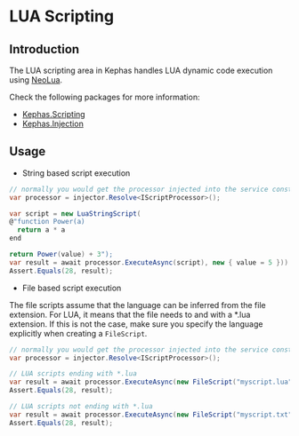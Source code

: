 ﻿# LUA Scripting

## Introduction

The LUA scripting area in Kephas handles LUA dynamic code execution using [NeoLua](https://www.nuget.org/packages/NeoLua).

Check the following packages for more information:
* [Kephas.Scripting](https://www.nuget.org/packages/Kephas.Scripting)
* [Kephas.Injection](https://www.nuget.org/packages/Kephas.Injection)

## Usage

* String based script execution

```C#
// normally you would get the processor injected into the service constructor.
var processor = injector.Resolve<IScriptProcessor>();

var script = new LuaStringScript(
@"function Power(a)
  return a * a
end

return Power(value) + 3");
var result = await processor.ExecuteAsync(script), new { value = 5 })).PreserveThreadContext();
Assert.Equals(28, result);
```

* File based script execution

The file scripts assume that the language can be inferred from the file extension.
For LUA, it means that the file needs to and with a *.lua extension.
If this is not the case, make sure you specify the language explicitly when creating a ```FileScript```.

```C#
// normally you would get the processor injected into the service constructor.
var processor = injector.Resolve<IScriptProcessor>();

// LUA scripts ending with *.lua
var result = await processor.ExecuteAsync(new FileScript("myscript.lua"), new { value = 5 })).PreserveThreadContext();
Assert.Equals(28, result);

// LUA scripts not ending with *.lua
var result = await processor.ExecuteAsync(new FileScript("myscript.txt", LuaLanguageService.Language), new { value = 5 })).PreserveThreadContext();
Assert.Equals(28, result);
```
